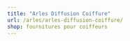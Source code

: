 ```yaml
---
title: "Arles Diffusion Coiffure"
url: /arles/arles-diffusion-coiffure/
shop: fournitures pour coiffeurs
---
```

